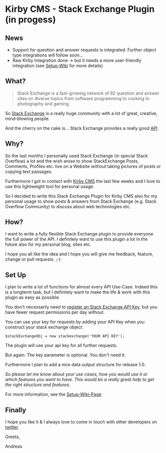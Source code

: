 Kirby CMS - Stack Exchange Plugin (in progess)
==========================

News
----
- Support for question and answer requests is integrated. Further object type integrations will follow soon…
- Raw Kirby Integration done -> but it needs a more user-friendly integration (see [Setup-Wiki](https://github.com/andi1984/kirby-stackexchange-plugin/wiki/Plugin-Setup) for more details)

What?
----
> Stack Exchange is a fast-growing network of 92 question and answer sites on diverse topics from software programming to cooking to photography and gaming.

So [Stack Exchange](http://stackexchange.com/) is a really huge community with a lot of great, creative, mind-blowing people.

And the cherry on the cake is… Stack Exchange provides a really good [API](http://api.stackexchange.com/ "Stack Exchange API")

Why?
----
So the last months I personally used Stack Exchange (in special Stack Overflow) a lot and the wish arose to show StackExchange Posts, Comments, Profiles etc. live on a Website without taking pictures of posts or copying text passages.

Furthermore I got in contact with [Kirby CMS](https://github.com/bastianallgeier/kirbycms "Kirby CMS") the last few weeks and I love to use this lightweight tool for personal usage.

So I decided to write this Stack Exchange Plugin for Kirby CMS also for my personal usage to show posts & answers from Stack Exchange (e.g. Stack Overflow Community) to discuss about web technologies etc.

How?
----
I want to write a fully flexible Stack Exchange plugin to provide everyone the full power of the API. I definitely want to use this plugin a lot in the future also for my personal blog, sites etc.

I hope you all like the idea and I hope you will give me feedback, feature, change or pull requests. ;-)

Set Up
-----
I plan to write a lot of functions for almost every API Use-Case. Indeed this is a longterm task, but I definitely want to make the life & work with this plugin as easy as possible.

You don't necessarily need to [register an Stack Exchange API Key](http://stackapps.com/apps/oauth/register), but you have fewer request permissions per day without.

You can use your key for requests by adding your API Key when you construct your stack exchange object:

`$stackExchangeObj = new stackexchange('YOUR API KEY');`

The plugin will use your api key for all further requests.

But again: The key parameter is optional. You don't need it.

Furthermore I plan to add a nice data output structure for release 1.0.

*So please let me know about your use cases, how you would use it or which features you want to have. This would be a really great help to get the right structure and features.*

For more information, see the [Setup-Wiki-Page](https://github.com/andi1984/kirby-stackexchange-plugin/wiki/Plugin-Setup)

Finally
-----

I hope you like it & I always love to come in touch with other developers on [twitter](http://www.twitter.com/andi1984).

Greets, 

Andreas



  

